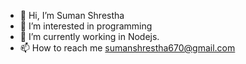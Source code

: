 - 👋 Hi, I’m Suman Shrestha
- 👀 I’m interested in programming
- 🌱 I’m currently working in Nodejs.
- 📫 How to reach me sumanshrestha670@gmail.com

<!---
sersuman/sersuman is a ✨ special ✨ repository because its `README.md` (this file) appears on your GitHub profile.
You can click the Preview link to take a look at your changes.
--->
